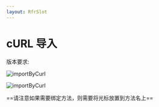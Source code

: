 ```yaml
---
layout: RfrSlot
---
```


# cURL 导入

版本要求: <Badge text="2022.2.1" />

![importByCurl](/img/2022.2.1/importByCurl.png)

![importByCurl](/img/2022.2.1/importByCurl.gif)

==请注意如果需要绑定方法，则需要将光标放置到方法名上==
